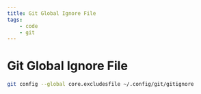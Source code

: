 ```yaml
---
title: Git Global Ignore File
tags:
    - code
    - git
---
```


# Git Global Ignore File

~~~ bash
git config --global core.excludesfile ~/.config/git/gitignore
~~~
